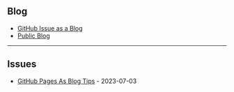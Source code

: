 
Blog
---

- [GitHub Issue as a Blog](https://github.com/dylanninin/dylanninin.com/issues/72)
- [Public Blog](https://dylanninin.com)

---

Issues
---

- [GitHub Pages As Blog Tips](https://github.com/MaxwellBest/dylanninin.com/issues/3) - 2023-07-03
